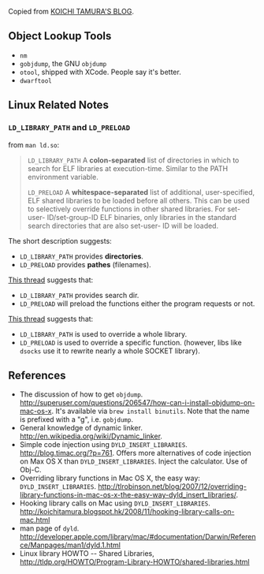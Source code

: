 
Copied from [KOICHI TAMURA'S BLOG](http://koichitamura.blogspot.hk/2008/11/hooking-library-calls-on-mac.html).

## Object Lookup Tools

   * `nm`
   * `gobjdump`, the GNU `objdump`
   * `otool`, shipped with XCode. People say it's better.
   * `dwarftool`

## Linux Related Notes

### `LD_LIBRARY_PATH` and `LD_PRELOAD`

from `man ld.so`:

> `LD_LIBRARY_PATH`
>        A **colon-separated** list of directories in which to search for ELF libraries at execution-time.  Similar
>        to the PATH environment variable.
>
> `LD_PRELOAD`
>        A **whitespace-separated** list of additional, user-specified, ELF shared libraries to be loaded before all
>        others.   This  can be used to selectively override functions in other shared libraries.  For set-user-
>        ID/set-group-ID ELF binaries, only libraries in the standard search directories that are also set-user-
>        ID will be loaded.

The short description suggests:

   * `LD_LIBRARY_PATH` provides **directories**.
   * `LD_PRELOAD` provides **pathes** (filenames).

[This thread](http://stackoverflow.com/questions/14715175/what-is-the-difference-between-ld-preload-path-and-ld-library-path) 
suggests that:

   * `LD_LIBRARY_PATH` provides search dir.
   * `LD_PRELOAD` will preload the functions either the program requests or not.

[This thread](http://www.linuxquestions.org/questions/linux-general-1/differences-between-ld_library_path-and-ld_preload-235321/)
suggests that:

   * `LD_LIBRARY_PATH` is used to override a whole library.
   * `LD_PRELOAD` is used to override a specific function.
   (however, libs like `dsocks` use it to rewrite nearly a whole SOCKET library).

## References

   * The discussion of how to get `objdump`.
   <http://superuser.com/questions/206547/how-can-i-install-objdump-on-mac-os-x>.
   It's available via `brew install binutils`.
   Note that the name is prefixed with a "g", i.e. `gobjdump`.
   * General knowledge of dynamic linker.
   <http://en.wikipedia.org/wiki/Dynamic_linker>.
   * Simple code injection using `DYLD_INSERT_LIBRARIES`.
   <http://blog.timac.org/?p=761>.
   Offers more alternatives of code injection on Max OS X than `DYLD_INSERT_LIBRARIES`.
   Inject the calculator.
   Use of Obj-C.
   * Overriding library functions in Mac OS X, the easy way: `DYLD_INSERT_LIBRARIES`.
   <http://tlrobinson.net/blog/2007/12/overriding-library-functions-in-mac-os-x-the-easy-way-dyld_insert_libraries/>.
   * Hooking library calls on Mac using `DYLD_INSERT_LIBRARIES`.
   <http://koichitamura.blogspot.hk/2008/11/hooking-library-calls-on-mac.html>
   * man page of `dyld`.
   <http://developer.apple.com/library/mac/#documentation/Darwin/Reference/Manpages/man1/dyld.1.html>
   * Linux library HOWTO -- Shared Libraries,
   <http://tldp.org/HOWTO/Program-Library-HOWTO/shared-libraries.html>

